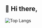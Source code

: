 ## 👋 Hi there,


![Top Langs](https://github-readme-stats.vercel.app/api/top-langs/?username=h-mbl&layout=compact&langs_count=8)


